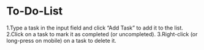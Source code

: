# To-Do-List
1.Type a task in the input field and click “Add Task” to add it to the list.
2.Click on a task to mark it as completed (or uncompleted).
3.Right-click (or long-press on mobile) on a task to delete it.
